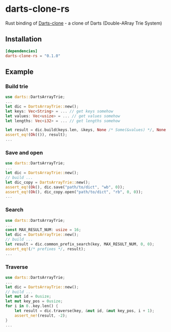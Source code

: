 # darts-clone-rs

Rust binding of [Darts-clone](https://github.com/s-yata/darts-clone) - a clone of Darts (Double-ARray Trie System)

## Installation

```toml
[dependencies]
darts-clone-rs = "0.1.0"
```

## Example

### Build trie

```rust
use darts::DartsArrayTrie;
...
let dic = DartsArrayTrie::new();
let keys: Vec<String> = ... // get keys somehow
let values: Vec<usize> = ... // get values somehow
let lengths: Vec<i32> = ... // get lengths somehow

let result = dic.build(keys.len, &keys, None /* Some(&values) */, None /* Some(&lengths) */, None);
assert_eq!(Ok(()), result);
...
```

### Save and open

```rust
use darts::DartsArrayTrie;
...
let dic = DartsArrayTrie::new();
// build ...
let dic_copy = DartsArrayTrie::new();
assert_eq!(Ok(), dic.save("path/to/dict", "wb", 0));
assert_eq!(Ok(), dic_copy.open("path/to/dict", "rb", 0, 0));
...
```

### Search

```rust
use darts::DartsArrayTrie;
...
const MAX_RESULT_NUM: usize = 16;
let dic = DartsArrayTrie::new();
// build ...
let result = dic.common_prefix_search(key, MAX_RESULT_NUM, 0, 0);
assert_eq!(/* prefixes */, result);
...
```

### Traverse

```rust
use darts::DartsArrayTrie;
...
let dic = DartsArrayTrie::new();
// build ...
let mut id = 0usize;
let mut key_pos = 0usize;
for i in 0..key.len() {
    let result = dic.traverse(key, &mut id, &mut key_pos, i + 1);
    assert_ne!(result, -2);
}
...
```
